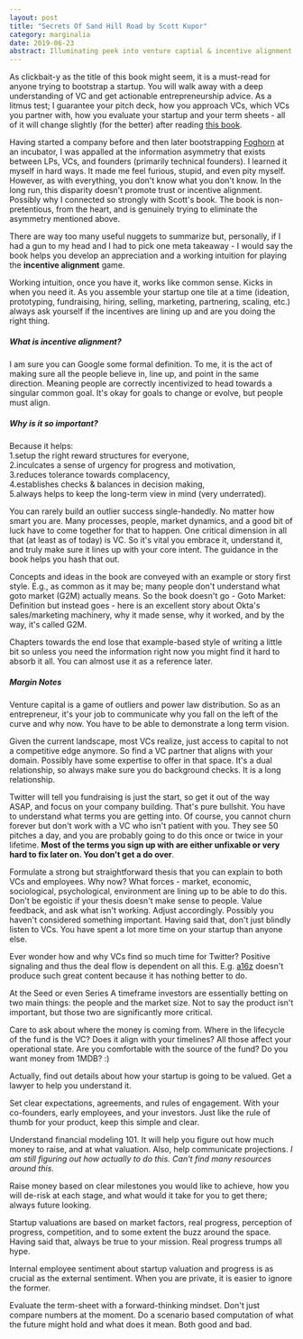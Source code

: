 ```yaml
---
layout: post
title: "Secrets Of Sand Hill Road by Scott Kupor"
category: marginalia
date: 2019-06-23
abstract: Illuminating peek into venture captial & incentive alignment
---
```


As clickbait-y as the title of this book might seem, it is a must-read for anyone trying to bootstrap a startup. You will walk away with a deep understanding of VC and get actionable entrepreneurship advice. As a litmus test; I guarantee your pitch deck, how you approach VCs, which VCs you partner with, how you evaluate your startup and your term sheets - all of it will change slightly (for the better) after reading [this book](https://www.amazon.com/Secrets-Sand-Hill-Road-Venture/dp/059308358X).

Having started a company before and then later bootstrapping [Foghorn](https://www.foghorn.io/) at an incubator, I was appalled at the information asymmetry that exists between LPs, VCs, and founders (primarily technical founders). I learned it myself in hard ways. It made me feel furious, stupid, and even pity myself. However, as with everything, you don't know what you don't know. In the long run, this disparity doesn't promote trust or incentive alignment. Possibly why I connected so strongly with Scott's book. The book is non-pretentious, from the heart, and is genuinely trying to eliminate the asymmetry mentioned above.

There are way too many useful nuggets to summarize but, personally, if I had a gun to my head and I had to pick one meta takeaway - I would say the book helps you develop an appreciation and a working intuition for playing the **incentive alignment** game. 

Working intuition, once you have it, works like common sense. Kicks in when you need it. As you assemble your startup one tile at a time (ideation, prototyping, fundraising, hiring, selling, marketing, partnering, scaling, etc.) always ask yourself if the incentives are lining up and are you doing the right thing.

##### What is incentive alignment?
I am sure you can Google some formal definition. To me, it is the act of making sure all the people believe in, line up, and point in the same direction. Meaning people are correctly incentivized to head towards a singular common goal. It's okay for goals to change or evolve, but people must align.

##### Why is it so important?
Because it helps:  
1.setup the right reward structures for everyone,  
2.inculcates a sense of urgency for progress and motivation,  
3.reduces tolerance towards complacency,   
4.establishes checks & balances in decision making,  
5.always helps to keep the long-term view in mind (very underrated).  

You can rarely build an outlier success single-handedly. No matter how smart you are. Many processes, people, market dynamics, and a good bit of luck have to come together for that to happen. One critical dimension in all that (at least as of today) is VC. So it's vital you embrace it, understand it, and truly make sure it lines up with your core intent. The guidance in the book helps you hash that out.

Concepts and ideas in the book are conveyed with an example or story first style. E.g., as common as it may be; many people don't understand what goto market (G2M) actually means. So the book doesn't go - Goto Market: Definition but instead goes - here is an excellent story about Okta's sales/marketing machinery, why it made sense, why it worked, and by the way, it's called G2M. 

Chapters towards the end lose that example-based style of writing a little bit so unless you need the information right now you might find it hard to absorb it all. You can almost use it as a reference later.

##### Margin Notes

Venture capital is a game of outliers and power law distribution. So as an entrepreneur, it's your job to communicate why you fall on the left of the curve and why now. You have to be able to demonstrate a long term vision.

Given the current landscape, most VCs realize, just access to capital to not a competitive edge anymore. So find a VC partner that aligns with your domain. Possibly have some expertise to offer in that space. It's a dual relationship, so always make sure you do background checks. It is a long relationship.

Twitter will tell you fundraising is just the start, so get it out of the way ASAP, and focus on your company building. That's pure bullshit. You have to understand what terms you are getting into. Of course, you cannot churn forever but don't work with a VC who isn't patient with you. They see 50 pitches a day, and you are probably going to do this once or twice in your lifetime. **Most of the terms you sign up with are either unfixable or very hard to fix later on. You don't get a do over**.

Formulate a strong but straightforward thesis that you can explain to both VCs and employees. Why now? What forces - market, economic, sociological, psychological, environment are lining up to be able to do this. Don't be egoistic if your thesis doesn't make sense to people. Value feedback, and ask what isn't working. Adjust accordingly. Possibly you haven't considered something important. Having said that, don't just blindly listen to VCs. You have spent a lot more time on your startup than anyone else. 

Ever wonder how and why VCs find so much time for Twitter? Positive signaling and thus the deal flow is dependent on all this. E.g. [a16z](https://a16z.com) doesn't produce such great content because it has nothing better to do.

At the Seed or even Series A timeframe investors are essentially betting on two main things: the people and the market size. Not to say the product isn't important, but those two are significantly more critical.

Care to ask about where the money is coming from. Where in the lifecycle of the fund is the VC? Does it align with your timelines? All those affect your operational state. Are you comfortable with the source of the fund? Do you want money from 1MDB? :) 

Actually, find out details about how your startup is going to be valued. Get a lawyer to help you understand it. 

Set clear expectations, agreements, and rules of engagement. With your co-founders, early employees, and your investors. Just like the rule of thumb for your product, keep this simple and clear. 

Understand financial modeling 101. It will help you figure out how much money to raise, and at what valuation.  Also, help communicate projections. _I am still figuring out how actually to do this. Can't find many resources around this_. 

Raise money based on clear milestones you would like to achieve, how you will de-risk at each stage, and what would it take for you to get there; always future looking. 

Startup valuations are based on market factors, real progress, perception of progress, competition, and to some extent the buzz around the space. Having said that, always be true to your mission. Real progress trumps all hype. 

Internal employee sentiment about startup valuation and progress is as crucial as the external sentiment. When you are private, it is easier to ignore the former. 

Evaluate the term-sheet with a forward-thinking mindset. Don't just compare numbers at the moment. Do a scenario based computation of what the future might hold and what does it mean. Both good and bad.